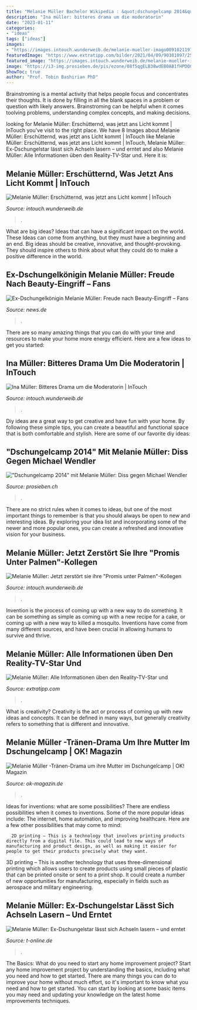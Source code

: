 ```yaml
---
title: "Melanie Müller Bachelor Wikipedia : &quot;dschungelcamp 2014&quot; Mit Melanie Müller: Diss Gegen Michael Wendler"
description: "Ina müller: bitteres drama um die moderatorin"
date: "2023-01-11"
categories:
- "ideas"
tags: ["ideas"]
images:
- "https://images.intouch.wunderweib.de/melanie-mueller-imago0091021197h,id=7fcf60a2,b=intouch,w=1335,ca=0,9.61,100.00,93.99,rm=sk.jpeg"
featuredImage: "https://www.extratipp.com/bilder/2021/04/09/90381097/25592213-melanie-mueller-am-strand-2wHMMn33sDNG.jpg"
featured_image: "https://images.intouch.wunderweib.de/melanie-mueller-imago0091021197h,id=7fcf60a2,b=intouch,w=1335,ca=0,9.61,100.00,93.99,rm=sk.jpeg"
image: "https://i3-img.prosieben.de/pis/ezone/08f5qgELB38wdEB0AB1fHPDQCtTDCJ4UYl_Ic-IXCoYylZ0mXaheiyCf8r-rAPqXoJhS5ccKE64i1AGkynIDDDlYDv3rgq2pglRJxdmJc8ADR6Vfvqxi5EUSV0cnYZyrIiKllWgZPbLiqs1azM5h8EdVYQMJ3jM5pwwoPHSGJJQxw2r5jd6ktCuPny4jObQy_NkzF6qFv8bU7Oe4qogdLHcajSHAei5ZbqTuddws3TRfrBgsupw-8-zaL4fAxDKFCKDfjdqsIjVw28Gw321A4j6zpEOypCAEMZrXF8l7-UnM5dAgd7kysJ7SEb9aXgmG87ouFT0zmkxQEWLyfMkF-KsqrAMqOZkPZkEmVNwS3Z5Onr_wjXrxFd-vFY4LaKASw0ts4uTuKfr_BQ/profile:mag-996x562"
ShowToc: true
author: "Prof. Tobin Bashirian PhD"
---
```



Brainstroming is a mental activity that helps people focus and concentrates their thoughts. It is done by filling in all the blank spaces in a problem or question with likely answers. Brainstroming can be helpful when it comes toolving problems, understanding complex concepts, and making decisions.

	

		
looking for Melanie Müller: Erschütternd, was jetzt ans Licht kommt | InTouch you've visit to the right place. We have 8 Images about Melanie Müller: Erschütternd, was jetzt ans Licht kommt | InTouch like Melanie Müller: Erschütternd, was jetzt ans Licht kommt | InTouch, Melanie Müller: Ex-Dschungelstar lässt sich Achseln lasern – und erntet and also Melanie Müller: Alle Informationen üben den Reality-TV-Star und. Here it is:
		
    
## Melanie Müller: Erschütternd, Was Jetzt Ans Licht Kommt | InTouch

<img loading=lazy src="https://images.intouch.wunderweib.de/melanie-mueller-imago0105709405h,id=b7dfd8e9,b=intouch,w=1600,ca=10.00,9.23,100.00,84.52,rm=sk.jpeg" onerror="this.onerror=null;this.src='https://tse4.mm.bing.net/th?id=OIP.ET0h2xAP9JndB7gxNVgNDgHaEK&amp;pid=15.1';" alt="Melanie Müller: Erschütternd, was jetzt ans Licht kommt | InTouch">

_Source: intouch.wunderweib.de_

>. 

	

What are big ideas? Ideas that can have a significant impact on the world. These Ideas can come from anything, but they must have a beginning and an end. Big ideas should be creative, innovative, and thought-provoking. They should inspire others to think about what they could do to make a positive difference in the world.

    
## Ex-Dschungelkönigin Melanie Müller: Freude Nach Beauty-Eingriff – Fans

<img loading=lazy src="https://media.news.de/resources/thumbs/a5/06/857663309_736x414/melanie-mueller-so-sieht-der-reality-tv-star-nicht-mehr-aus-1626862273.jpg" onerror="this.onerror=null;this.src='https://tse1.mm.bing.net/th?id=OIP.1Huab-G8qDhwjgdCzKVKXAHaEK&amp;pid=15.1';" alt="Ex-Dschungelkönigin Melanie Müller: Freude nach Beauty-Eingriff – Fans">

_Source: news.de_

>. 

	

There are so many amazing things that you can do with your time and resources to make your home more energy efficient. Here are a few ideas to get you started:

    
## Ina Müller: Bitteres Drama Um Die Moderatorin | InTouch

<img loading=lazy src="https://images.intouch.wunderweib.de/ina-mueller,id=ffaf22a8,b=intouch,w=1600,ca=0.00,0.00,100.00,100.00,rm=sk.jpeg" onerror="this.onerror=null;this.src='https://tse4.mm.bing.net/th?id=OIP.U0t16UEAdjcjnQakk7SHUgHaHa&amp;pid=15.1';" alt="Ina Müller: Bitteres Drama um die Moderatorin | InTouch">

_Source: intouch.wunderweib.de_

>. 

	

Diy ideas are a great way to get creative and have fun with your home. By following these simple tips, you can create a beautiful and functional space that is both comfortable and stylish. Here are some of our favorite diy ideas: 

    
## &quot;Dschungelcamp 2014&quot; Mit Melanie Müller: Diss Gegen Michael Wendler

<img loading=lazy src="https://i3-img.prosieben.de/pis/ezone/08f5qgELB38wdEB0AB1fHPDQCtTDCJ4UYl_Ic-IXCoYylZ0mXaheiyCf8r-rAPqXoJhS5ccKE64i1AGkynIDDDlYDv3rgq2pglRJxdmJc8ADR6Vfvqxi5EUSV0cnYZyrIiKllWgZPbLiqs1azM5h8EdVYQMJ3jM5pwwoPHSGJJQxw2r5jd6ktCuPny4jObQy_NkzF6qFv8bU7Oe4qogdLHcajSHAei5ZbqTuddws3TRfrBgsupw-8-zaL4fAxDKFCKDfjdqsIjVw28Gw321A4j6zpEOypCAEMZrXF8l7-UnM5dAgd7kysJ7SEb9aXgmG87ouFT0zmkxQEWLyfMkF-KsqrAMqOZkPZkEmVNwS3Z5Onr_wjXrxFd-vFY4LaKASw0ts4uTuKfr_BQ/profile:mag-996x562" onerror="this.onerror=null;this.src='https://tse4.mm.bing.net/th?id=OIP.yJInjiv44yWwaY4pt74UhgHaEL&amp;pid=15.1';" alt="&quot;Dschungelcamp 2014&quot; mit Melanie Müller: Diss gegen Michael Wendler">

_Source: prosieben.ch_

>. 

	

There are no strict rules when it comes to ideas, but one of the most important things to remember is that you should always be open to new and interesting ideas. By exploring your idea list and incorporating some of the newer and more popular ones, you can create a refreshed and innovative vision for your business.

    
## Melanie Müller: Jetzt Zerstört Sie Ihre &quot;Promis Unter Palmen&quot;-Kollegen

<img loading=lazy src="https://images.intouch.wunderweib.de/melanie-mueller-imago0091021197h,id=7fcf60a2,b=intouch,w=1335,ca=0,9.61,100.00,93.99,rm=sk.jpeg" onerror="this.onerror=null;this.src='https://tse1.mm.bing.net/th?id=OIP.28_7tTgfItopF1E3M64IlgHaEK&amp;pid=15.1';" alt="Melanie Müller: Jetzt zerstört sie ihre &quot;Promis unter Palmen&quot;-Kollegen">

_Source: intouch.wunderweib.de_

>. 

	

Invention is the process of coming up with a new way to do something. It can be something as simple as coming up with a new recipe for a cake, or coming up with a new way to killed a mosquito. Inventions have come from many different sources, and have been crucial in allowing humans to survive and thrive.

    
## Melanie Müller: Alle Informationen üben Den Reality-TV-Star Und

<img loading=lazy src="https://www.extratipp.com/bilder/2021/04/09/90381097/25592213-melanie-mueller-am-strand-2wHMMn33sDNG.jpg" onerror="this.onerror=null;this.src='https://tse3.mm.bing.net/th?id=OIP.ykKRcTE7S1r4lxTzAwEVDwHaEK&amp;pid=15.1';" alt="Melanie Müller: Alle Informationen üben den Reality-TV-Star und">

_Source: extratipp.com_

>. 

	

What is creativity?
Creativity is the act or process of coming up with new ideas and concepts. It can be defined in many ways, but generally creativity refers to something that is different and innovative.

    
## Melanie Müller -Tränen-Drama Um Ihre Mutter Im Dschungelcamp | OK! Magazin

<img loading=lazy src="https://www.ok-magazin.de/sites/default/files/styles/facebook/public/media/gallery/57dc236073bdecca8c2f9502c9b434f5.jpg?itok=_WradrVL" onerror="this.onerror=null;this.src='https://tse1.mm.bing.net/th?id=OIP.1funJgOifJtYgRshwfmrhAAAAA&amp;pid=15.1';" alt="Melanie Müller -Tränen-Drama um ihre Mutter im Dschungelcamp | OK! Magazin">

_Source: ok-magazin.de_

>. 

	

Ideas for inventions: what are some possibilities?
There are endless possibilities when it comes to inventions. Some of the more popular ideas include:
The internet, home automation, and improving healthcare. Here are a few other possibilities that may come to mind: 

      2D printing – This is a technology that involves printing products directly from a digital file. This could lead to new ways of manufacturing and product design, as well as making it easier for people to get their products precisely what they want.
3D printing – This is another technology that uses three-dimensional printing which allows users to create products using small pieces of plastic that can be printed onsite or sent to a print shop. It could create a number of new opportunities for manufacturing, especially in fields such as aerospace and military engineering.

    
## Melanie Müller: Ex-Dschungelstar Lässt Sich Achseln Lasern – Und Erntet

<img loading=lazy src="https://bilder.t-online.de/b/88/52/15/78/id_88521578/tid_da/melanie-mueller-die-entertainerin-brachte-jetzt-viele-nutzer-auf-instagram-gegen-sich-auf-.jpg" onerror="this.onerror=null;this.src='https://tse2.mm.bing.net/th?id=OIP.PCHWG40HdD3WjpnNjVStrgHaEK&amp;pid=15.1';" alt="Melanie Müller: Ex-Dschungelstar lässt sich Achseln lasern – und erntet">

_Source: t-online.de_

>. 

	

The Basics: What do you need to start any home improvement project?
Start any home improvement project by understanding the basics, including what you need and how to get started. There are many things you can do to improve your home without much effort, so it's important to know what you need and how to get started. You can start by looking at some basic items you may need and updating your knowledge on the latest home improvements techniques.

